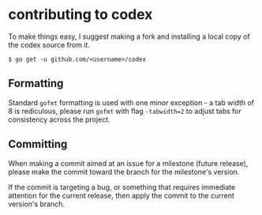 # contributing to codex

To make things easy, I suggest making a fork and installing a local copy of the codex source from it.

    $ go get -u github.com/<username>/codex

## Formatting

Standard `gofmt` formatting is used with one minor exception - a tab width of 8 is rediculous, please run `gofmt` with flag `-tabwidth=2` to adjust tabs for consistency across the project.

## Committing

When making a commit aimed at an issue for a milestone (future release), please make the commit toward the branch for the milestone's version.

If the commit is targeting a bug, or something that requires immediate attention for the current release, then apply the commit to the current version's branch.
